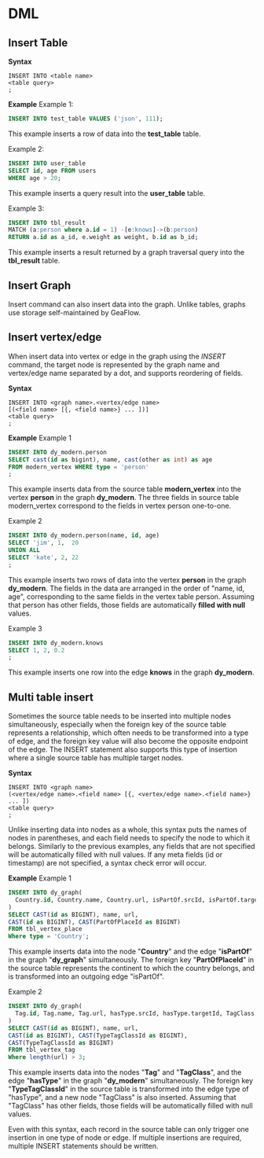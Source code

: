 # DML
## Insert Table
**Syntax**
```
INSERT INTO <table name> 
<table query>
;
```

**Example**
Example 1:
```sql
INSERT INTO test_table VALUES ('json', 111);
```
This example inserts a row of data into the **test_table** table.

Example 2:
```sql
INSERT INTO user_table
SELECT id, age FROM users
WHERE age > 20;
```
This example inserts a query result into the **user_table** table.

Example 3:
```sql
INSERT INTO tbl_result
MATCH (a:person where a.id = 1) -[e:knows]->(b:person)
RETURN a.id as a_id, e.weight as weight, b.id as b_id;
```
This example inserts a result returned by a graph traversal query into the **tbl_result** table.


## Insert Graph
Insert command can also insert data into the graph. Unlike tables, graphs use storage self-maintained by GeaFlow.

## Insert vertex/edge
When insert data into vertex or edge in the graph using the _INSERT_ command, the target node is represented by the graph name and vertex/edge name separated by a dot, and supports reordering of fields.

**Syntax**
```
INSERT INTO <graph name>.<vertex/edge name>
[(<field name> [{, <field name>} ... ])]
<table query>
;
```

**Example**
Example 1
```sql
INSERT INTO dy_modern.person
SELECT cast(id as bigint), name, cast(other as int) as age
FROM modern_vertex WHERE type = 'person'
;
```
This example inserts data from the source table **modern_vertex** into the vertex **person** in the graph **dy_modern**. The three fields in source table modern_vertex correspond to the fields in vertex person one-to-one.

Example 2
```sql
INSERT INTO dy_modern.person(name, id, age)
SELECT 'jim', 1,  20
UNION ALL
SELECT 'kate', 2, 22
;
```

This example inserts two rows of data into the vertex **person** in the graph **dy_modern**. The fields in the data are arranged in the order of "name, id, age", corresponding to the same fields in the vertex table person. Assuming that person has other fields, those fields are automatically **filled with null** values.

Example 3
```sql
INSERT INTO dy_modern.knows
SELECT 1, 2, 0.2
;
```
This example inserts one row into the edge **knows** in the graph **dy_modern**.

## Multi table insert
Sometimes the source table needs to be inserted into multiple nodes simultaneously, especially when the foreign key of the source table represents a relationship, which often needs to be transformed into a type of edge, and the foreign key value will also become the opposite endpoint of the edge. The INSERT statement also supports this type of insertion where a single source table has multiple target nodes.

**Syntax**
```
INSERT INTO <graph name>
(<vertex/edge name>.<field name> [{, <vertex/edge name>.<field name>} ... ])
<table query>
;
```
Unlike inserting data into nodes as a whole, this syntax puts the names of nodes in parentheses, and each field needs to specify the node to which it belongs. Similarly to the previous examples, any fields that are not specified will be automatically filled with null values. If any meta fields (id or timestamp) are not specified, a syntax check error will occur.

**Example**
Example 1
```sql
INSERT INTO dy_graph(
  Country.id, Country.name, Country.url, isPartOf.srcId, isPartOf.targetId
)
SELECT CAST(id as BIGINT), name, url,
CAST(id as BIGINT), CAST(PartOfPlaceId as BIGINT)
FROM tbl_vertex_place
Where type = 'Country';
```
This example inserts data into the node "**Country**" and the edge "**isPartOf**" in the graph "**dy_graph**" simultaneously. The foreign key "**PartOfPlaceId**" in the source table represents the continent to which the country belongs, and is transformed into an outgoing edge "isPartOf".

Example 2
```sql
INSERT INTO dy_graph(
  Tag.id, Tag.name, Tag.url, hasType.srcId, hasType.targetId, TagClass.id
)
SELECT CAST(id as BIGINT), name, url,
CAST(id as BIGINT), CAST(TypeTagClassId as BIGINT),
CAST(TypeTagClassId as BIGINT)
FROM tbl_vertex_tag
Where length(url) > 3;
```
This example inserts data into the nodes "**Tag**" and "**TagClass**", and the edge "**hasType**" in the graph "**dy_modern**" simultaneously. The foreign key "**TypeTagClassId**" in the source table is transformed into the edge type of "hasType", and a new node "TagClass" is also inserted. Assuming that "TagClass" has other fields, those fields will be automatically filled with null values.

Even with this syntax, each record in the source table can only trigger one insertion in one type of node or edge. If multiple insertions are required, multiple INSERT statements should be written.
